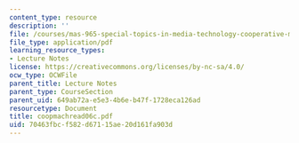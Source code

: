```yaml
---
content_type: resource
description: ''
file: /courses/mas-965-special-topics-in-media-technology-cooperative-machines-fall-2003/70463fbcf582d67115ae20d161fa903d_coopmachread06c.pdf
file_type: application/pdf
learning_resource_types:
- Lecture Notes
license: https://creativecommons.org/licenses/by-nc-sa/4.0/
ocw_type: OCWFile
parent_title: Lecture Notes
parent_type: CourseSection
parent_uid: 649ab72a-e5e3-4b6e-b47f-1728eca126ad
resourcetype: Document
title: coopmachread06c.pdf
uid: 70463fbc-f582-d671-15ae-20d161fa903d
---
```

